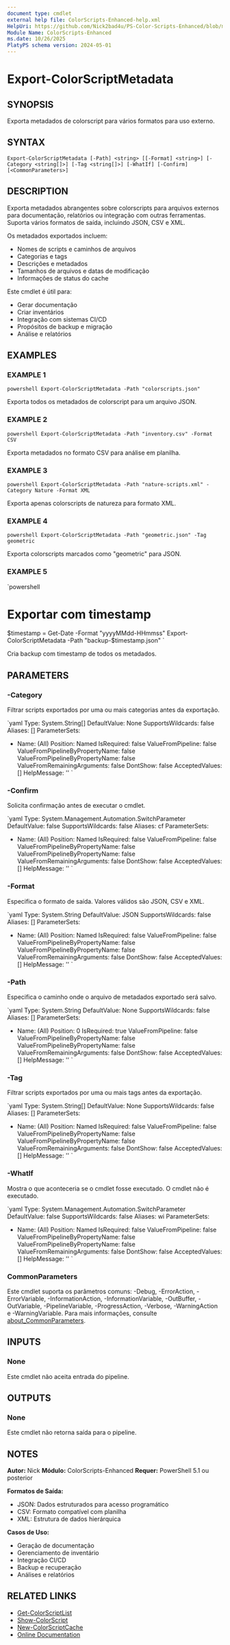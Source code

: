 ```yaml
---
document type: cmdlet
external help file: ColorScripts-Enhanced-help.xml
HelpUri: https://github.com/Nick2bad4u/PS-Color-Scripts-Enhanced/blob/main/ColorScripts-Enhanced/pt/Export-ColorScriptMetadata.md
Module Name: ColorScripts-Enhanced
ms.date: 10/26/2025
PlatyPS schema version: 2024-05-01
---
```


# Export-ColorScriptMetadata

## SYNOPSIS

Exporta metadados de colorscript para vários formatos para uso externo.

## SYNTAX

`
Export-ColorScriptMetadata [-Path] <string> [[-Format] <string>] [-Category <string[]>] [-Tag <string[]>]
 [-WhatIf] [-Confirm] [<CommonParameters>]
`

## DESCRIPTION

Exporta metadados abrangentes sobre colorscripts para arquivos externos para documentação, relatórios ou integração com outras ferramentas. Suporta vários formatos de saída, incluindo JSON, CSV e XML.

Os metadados exportados incluem:
- Nomes de scripts e caminhos de arquivos
- Categorias e tags
- Descrições e metadados
- Tamanhos de arquivos e datas de modificação
- Informações de status do cache

Este cmdlet é útil para:
- Gerar documentação
- Criar inventários
- Integração com sistemas CI/CD
- Propósitos de backup e migração
- Análise e relatórios

## EXAMPLES

### EXAMPLE 1

`powershell
Export-ColorScriptMetadata -Path "colorscripts.json"
`

Exporta todos os metadados de colorscript para um arquivo JSON.

### EXAMPLE 2

`powershell
Export-ColorScriptMetadata -Path "inventory.csv" -Format CSV
`

Exporta metadados no formato CSV para análise em planilha.

### EXAMPLE 3

`powershell
Export-ColorScriptMetadata -Path "nature-scripts.xml" -Category Nature -Format XML
`

Exporta apenas colorscripts de natureza para formato XML.

### EXAMPLE 4

`powershell
Export-ColorScriptMetadata -Path "geometric.json" -Tag geometric
`

Exporta colorscripts marcados como "geometric" para JSON.

### EXAMPLE 5

`powershell
# Exportar com timestamp
$timestamp = Get-Date -Format "yyyyMMdd-HHmmss"
Export-ColorScriptMetadata -Path "backup-$timestamp.json"
`

Cria backup com timestamp de todos os metadados.

## PARAMETERS

### -Category

Filtrar scripts exportados por uma ou mais categorias antes da exportação.

`yaml
Type: System.String[]
DefaultValue: None
SupportsWildcards: false
Aliases: []
ParameterSets:
- Name: (All)
  Position: Named
  IsRequired: false
  ValueFromPipeline: false
  ValueFromPipelineByPropertyName: false
  ValueFromPipelineByPropertyName: false
  ValueFromRemainingArguments: false
DontShow: false
AcceptedValues: []
HelpMessage: ''
`

### -Confirm

Solicita confirmação antes de executar o cmdlet.

`yaml
Type: System.Management.Automation.SwitchParameter
DefaultValue: false
SupportsWildcards: false
Aliases: cf
ParameterSets:
- Name: (All)
  Position: Named
  IsRequired: false
  ValueFromPipeline: false
  ValueFromPipelineByPropertyName: false
  ValueFromPipelineByPropertyName: false
  ValueFromRemainingArguments: false
DontShow: false
AcceptedValues: []
HelpMessage: ''
`

### -Format

Especifica o formato de saída. Valores válidos são JSON, CSV e XML.

`yaml
Type: System.String
DefaultValue: JSON
SupportsWildcards: false
Aliases: []
ParameterSets:
- Name: (All)
  Position: Named
  IsRequired: false
  ValueFromPipeline: false
  ValueFromPipelineByPropertyName: false
  ValueFromPipelineByPropertyName: false
  ValueFromRemainingArguments: false
DontShow: false
AcceptedValues: []
HelpMessage: ''
`

### -Path

Especifica o caminho onde o arquivo de metadados exportado será salvo.

`yaml
Type: System.String
DefaultValue: None
SupportsWildcards: false
Aliases: []
ParameterSets:
- Name: (All)
  Position: 0
  IsRequired: true
  ValueFromPipeline: false
  ValueFromPipelineByPropertyName: false
  ValueFromPipelineByPropertyName: false
  ValueFromRemainingArguments: false
DontShow: false
AcceptedValues: []
HelpMessage: ''
`

### -Tag

Filtrar scripts exportados por uma ou mais tags antes da exportação.

`yaml
Type: System.String[]
DefaultValue: None
SupportsWildcards: false
Aliases: []
ParameterSets:
- Name: (All)
  Position: Named
  IsRequired: false
  ValueFromPipeline: false
  ValueFromPipelineByPropertyName: false
  ValueFromPipelineByPropertyName: false
  ValueFromRemainingArguments: false
DontShow: false
AcceptedValues: []
HelpMessage: ''
`

### -WhatIf

Mostra o que aconteceria se o cmdlet fosse executado. O cmdlet não é executado.

`yaml
Type: System.Management.Automation.SwitchParameter
DefaultValue: false
SupportsWildcards: false
Aliases: wi
ParameterSets:
- Name: (All)
  Position: Named
  IsRequired: false
  ValueFromPipeline: false
  ValueFromPipelineByPropertyName: false
  ValueFromPipelineByPropertyName: false
  ValueFromRemainingArguments: false
DontShow: false
AcceptedValues: []
HelpMessage: ''
`

### CommonParameters

Este cmdlet suporta os parâmetros comuns: -Debug, -ErrorAction, -ErrorVariable,
-InformationAction, -InformationVariable, -OutBuffer, -OutVariable, -PipelineVariable,
-ProgressAction, -Verbose, -WarningAction e -WarningVariable. Para mais informações, consulte
[about_CommonParameters](https://go.microsoft.com/fwlink/?LinkID=113216).

## INPUTS

### None

Este cmdlet não aceita entrada do pipeline.

## OUTPUTS

### None

Este cmdlet não retorna saída para o pipeline.

## NOTES

**Autor:** Nick
**Módulo:** ColorScripts-Enhanced
**Requer:** PowerShell 5.1 ou posterior

**Formatos de Saída:**
- JSON: Dados estruturados para acesso programático
- CSV: Formato compatível com planilha
- XML: Estrutura de dados hierárquica

**Casos de Uso:**
- Geração de documentação
- Gerenciamento de inventário
- Integração CI/CD
- Backup e recuperação
- Análises e relatórios

## RELATED LINKS

- [Get-ColorScriptList](Get-ColorScriptList.md)
- [Show-ColorScript](Show-ColorScript.md)
- [New-ColorScriptCache](New-ColorScriptCache.md)
- [Online Documentation](https://github.com/Nick2bad4u/ps-color-scripts-enhanced)
